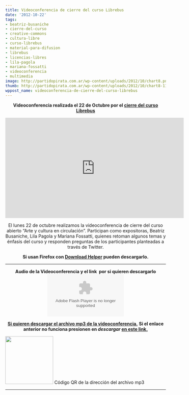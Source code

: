 ```yaml
---
title: Videoconferencia de cierre del curso Librebus
date: '2012-10-22'
tags:
- beatriz-busaniche
- cierre-del-curso
- creative-commons
- cultura-libre
- curso-librebus
- material-para-difusion
- librebus
- licencias-libres
- lila-pagola
- mariana-fossatti
- videoconferencia
- multimedia
image: http://partidopirata.com.ar/wp-content/uploads/2012/10/chart8.png
thumb: http://partidopirata.com.ar/wp-content/uploads/2012/10/chart8-115x115.png
wppost_name: videoconferencia-de-cierre-del-curso-librebus
---
```


<p style="text-align: center;"><strong>Videoconferencia realizada el 22 de Octubre por el <a href="http://www.articaonline.com/2012/10/videoconferencia-de-cierre-del-curso-abierto-arte-y-cultura-en-circulacion/" target="_blank">cierre del curso Librebus</a></strong></p>

<center><iframe src="http://www.youtube.com/embed/OGc43epQ91M" frameborder="0" width="560" height="315"></iframe></center>
<p style="text-align: center;">El lunes 22 de octubre realizamos la videoconferencia de cierre del curso abierto “Arte y cultura en circulación”. Participan como expositoras, Beatriz Busaniche, Lila Pagola y Mariana Fossatti, quienes retoman algunos temas y énfasis del curso y responden preguntas de los participantes planteadas a través de Twitter.</p>
<p style="text-align: center;"><strong>Si usan Firefox con <a href="https://addons.mozilla.org/es/firefox/addon/video-downloadhelper/" target="_blank">Download Helper</a> pueden descargarlo.</strong></p>


<hr />

<center><strong>Audio de la Videoconferencia y el link  por si quieren descargarlo</strong></center><center>
<object id="player1516302" width="240" height="133" classid="clsid:d27cdb6e-ae6d-11cf-96b8-444553540000" codebase="http://download.macromedia.com/pub/shockwave/cabs/flash/swflash.cab#version=6,0,40,0"><param name="AllowScriptAccess" value="always" /><param name="allowFullScreen" value="true" /><param name="wmode" value="transparent" /><param name="src" value="http://www.ivoox.com/playerivoox_ee_1516302_1.html" /><param name="allowfullscreen" value="true" /><param name="allowscriptaccess" value="always" /><embed id="player1516302" width="240" height="133" type="application/x-shockwave-flash" src="http://www.ivoox.com/playerivoox_ee_1516302_1.html" AllowScriptAccess="always" allowFullScreen="true" wmode="transparent" allowfullscreen="true" allowscriptaccess="always" /></object></center>
<p style="text-align: center;"><strong><a href="http://www.ivoox.com/audio-videoconferencia-del-22-octubre_md_1516302_1.mp3" target="_blank">Si quieren descargar el archivo mp3 de la videoconferencia.</a></strong>
<strong> Si el enlace anterior no funciona presionen en <em>descargar</em> <a href="http://www.ivoox.com/audio-videoconferencia-del-22-octubre-audios-mp3_rf_1516302_1.html" target="_blank">en este link.</a></strong></p>


<a href="http://partidopirata.com.ar/wp-content/uploads/2012/10/chart8.png"><img class="size-full wp-image-6996" title="chart" src="http://partidopirata.com.ar/wp-content/uploads/2012/10/chart8.png" alt="" width="150" height="150" /></a> Código QR de la dirección del archivo mp3


<hr />

&nbsp;
